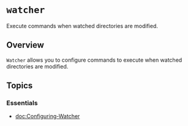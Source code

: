# ``watcher``

Execute commands when watched directories are modified.

## Overview

`Watcher` allows you to configure commands to execute when watched directories are modified.

## Topics

### Essentials

- <doc:Configuring-Watcher>

